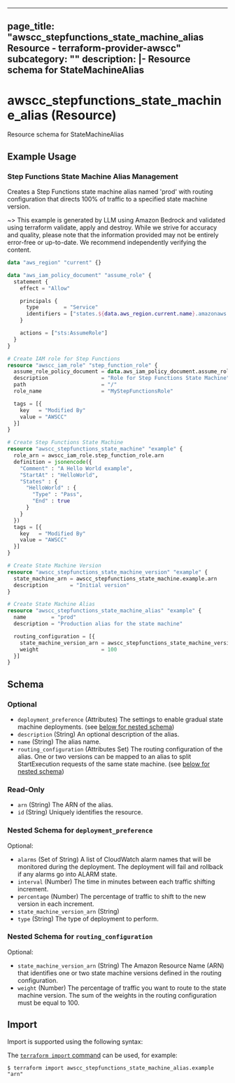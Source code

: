 
---
page_title: "awscc_stepfunctions_state_machine_alias Resource - terraform-provider-awscc"
subcategory: ""
description: |-
  Resource schema for StateMachineAlias
---

# awscc_stepfunctions_state_machine_alias (Resource)

Resource schema for StateMachineAlias

## Example Usage

### Step Functions State Machine Alias Management

Creates a Step Functions state machine alias named 'prod' with routing configuration that directs 100% of traffic to a specified state machine version.

~> This example is generated by LLM using Amazon Bedrock and validated using terraform validate, apply and destroy. While we strive for accuracy and quality, please note that the information provided may not be entirely error-free or up-to-date. We recommend independently verifying the content.

```terraform
data "aws_region" "current" {}

data "aws_iam_policy_document" "assume_role" {
  statement {
    effect = "Allow"

    principals {
      type        = "Service"
      identifiers = ["states.${data.aws_region.current.name}.amazonaws.com"]
    }

    actions = ["sts:AssumeRole"]
  }
}

# Create IAM role for Step Functions
resource "awscc_iam_role" "step_function_role" {
  assume_role_policy_document = data.aws_iam_policy_document.assume_role.json
  description                 = "Role for Step Functions State Machine"
  path                        = "/"
  role_name                   = "MyStepFunctionsRole"

  tags = [{
    key   = "Modified By"
    value = "AWSCC"
  }]
}

# Create Step Functions State Machine
resource "awscc_stepfunctions_state_machine" "example" {
  role_arn = awscc_iam_role.step_function_role.arn
  definition = jsonencode({
    "Comment" : "A Hello World example",
    "StartAt" : "HelloWorld",
    "States" : {
      "HelloWorld" : {
        "Type" : "Pass",
        "End" : true
      }
    }
  })
  tags = [{
    key   = "Modified By"
    value = "AWSCC"
  }]
}

# Create State Machine Version
resource "awscc_stepfunctions_state_machine_version" "example" {
  state_machine_arn = awscc_stepfunctions_state_machine.example.arn
  description       = "Initial version"
}

# Create State Machine Alias
resource "awscc_stepfunctions_state_machine_alias" "example" {
  name        = "prod"
  description = "Production alias for the state machine"

  routing_configuration = [{
    state_machine_version_arn = awscc_stepfunctions_state_machine_version.example.arn
    weight                    = 100
  }]
}
```

<!-- schema generated by tfplugindocs -->
## Schema

### Optional

- `deployment_preference` (Attributes) The settings to enable gradual state machine deployments. (see [below for nested schema](#nestedatt--deployment_preference))
- `description` (String) An optional description of the alias.
- `name` (String) The alias name.
- `routing_configuration` (Attributes Set) The routing configuration of the alias. One or two versions can be mapped to an alias to split StartExecution requests of the same state machine. (see [below for nested schema](#nestedatt--routing_configuration))

### Read-Only

- `arn` (String) The ARN of the alias.
- `id` (String) Uniquely identifies the resource.

<a id="nestedatt--deployment_preference"></a>
### Nested Schema for `deployment_preference`

Optional:

- `alarms` (Set of String) A list of CloudWatch alarm names that will be monitored during the deployment. The deployment will fail and rollback if any alarms go into ALARM state.
- `interval` (Number) The time in minutes between each traffic shifting increment.
- `percentage` (Number) The percentage of traffic to shift to the new version in each increment.
- `state_machine_version_arn` (String)
- `type` (String) The type of deployment to perform.


<a id="nestedatt--routing_configuration"></a>
### Nested Schema for `routing_configuration`

Optional:

- `state_machine_version_arn` (String) The Amazon Resource Name (ARN) that identifies one or two state machine versions defined in the routing configuration.
- `weight` (Number) The percentage of traffic you want to route to the state machine version. The sum of the weights in the routing configuration must be equal to 100.

## Import

Import is supported using the following syntax:

The [`terraform import` command](https://developer.hashicorp.com/terraform/cli/commands/import) can be used, for example:

```shell
$ terraform import awscc_stepfunctions_state_machine_alias.example "arn"
```
